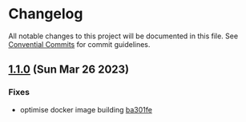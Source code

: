 # Changelog

All notable changes to this project will be documented in this file. See [Convential Commits](https://www.conventionalcommits.org/en/v1.0.0/#specification) for commit guidelines.

## [1.1.0](https://github.com/julusian/grafana-npm-versions/compare/v1.0.0...v1.1.0) (Sun Mar 26 2023)

### Fixes

- optimise docker image building [ba301fe](https://github.com/julusian/grafana-npm-versions/commit/ba301fe416e6836a6866f0870166b49cffa0bc81)
